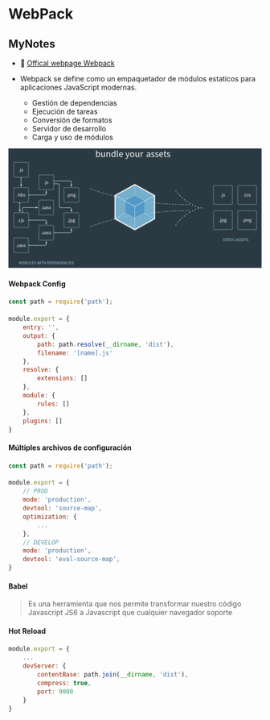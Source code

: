# WebPack

## MyNotes

+ :link: [Offical webpage Webpack](https://webpack.js.org/)

+ Webpack se define como un empaquetador de módulos estaticos para aplicaciones JavaScript modernas.
    - Gestión de dependencias
    - Ejecución de tareas
    - Conversión de formatos
    - Servidor de desarrollo
    - Carga y uso de módulos

![webpack bundle your...](imgs/webpack_bundle_your_01.png)


#### Webpack Config
```js
const path = require('path');

module.export = {
    entry: '',
    output: {
        path: path.resolve(__dirname, 'dist'),
        filename: '[name].js'
    },
    resolve: {
        extensions: []
    },
    module: {
        rules: []
    },
    plugins: []
}
```
#### Múltiples archivos de configuración
```js
const path = require('path');

module.export = {
    // PROD
    mode: 'production',
    devtool: 'source-map',
    optimization: {
        ...
    },
    // DEVELOP
    mode: 'production',
    devtool: 'eval-source-map',
}
```
#### Babel
> Es una herramienta que nos permite transformar nuestro código Javascript JS6 a Javascript que cualquier navegador soporte

#### Hot Reload

```js
module.export = {
    ...
    devServer: {
        contentBase: path.join(__dirname, 'dist'),
        compress: true,
        port: 9000
    }
}
```
























































































